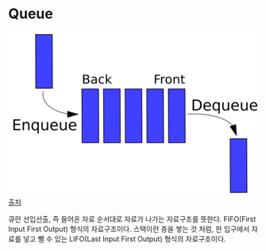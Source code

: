 # Queue
![Queue_1.png](./_img/Queue_1.PNG)<br>
[출처](https://namu.wiki/w/%ED%81%90(%EC%9E%90%EB%A3%8C%EA%B5%AC%EC%A1%B0))



큐란 선입선출, 즉 들어온 자료 순서대로 자료가 나가는 자료구조를 뜻한다. FIFO(First Input First Output) 형식의 자료구조이다.
스택이란 층을 쌓는 것 처럼, 한 입구에서 자료를 넣고 뺄 수 있는 LIFO(Last Input First Output) 형식의 자료구조이다.